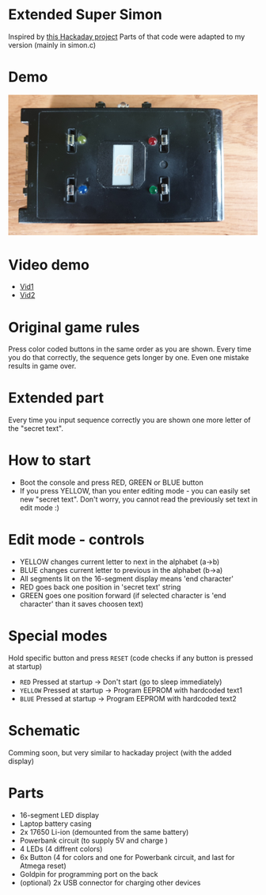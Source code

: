 # Extended Super Simon
Inspired by [this Hackaday project](https://hackaday.com/2016/12/31/tiny-game-of-simon-on-an-attiny13/)
Parts of that code were adapted to my version (mainly in simon.c)
# Demo
![Photo](https://github.com/roman-oberenkowski/ext-super-simon/blob/439cec614d1024ddc54e4d4cfaf007ceecc2a929/readme_resources/image.jpg)
# Video demo
- [Vid1](https://mega.nz/file/MUs0DIiK#xzPREYNwA1cl3rNJdDrPqqtjcE0q5zSIepIwTwfQSgw)
- [Vid2](https://mega.nz/file/VYMi0bDK#WeOdnpXRvkZPi3b5oCkXD1v25RpKQEY-cA_24YyPvMc)

# Original game rules 
Press color coded buttons in the same order as you are shown. Every time you do that correctly, the sequence gets longer by one. Even one mistake results in game over.

# Extended part
Every time you input sequence correctly you are shown one more letter of the "secret text".

# How to start
- Boot the console and press RED, GREEN or BLUE button
- If you press YELLOW, than you enter editing mode - you can easily set new "secret text". Don't worry, you cannot read the previously set text in edit mode :)

# Edit mode - controls
- YELLOW changes current letter to next in the alphabet (a->b)
- BLUE changes current letter to previous in the alphabet (b->a)
- All segments lit on the 16-segment display means 'end character'
- RED goes back one position in 'secret text' string
- GREEN goes one position forward (if selected character is 'end character' than it saves choosen text)

# Special modes
Hold specific button and press `RESET` (code checks if any button is pressed at startup)
- `RED` Pressed at startup -> Don't start (go to sleep immediately)
- `YELLOW` Pressed at startup -> Program EEPROM with hardcoded text1  
- `BLUE` Pressed at startup -> Program EEPROM with hardcoded text2

# Schematic
Comming soon, but very similar to hackaday project (with the added display)

# Parts
- 16-segment LED display
- Laptop battery casing
- 2x 17650 Li-ion (demounted from the same battery)
- Powerbank circuit (to supply 5V and charge )
- 4 LEDs (4 diffrent colors)
- 6x Button (4 for colors and one for Powerbank circuit, and last for Atmega reset)
- Goldpin for programming port on the back
- (optional) 2x USB connector for charging other devices


